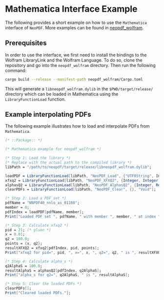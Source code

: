 # Mathematica Interface Example

The following provides a short example on how to use the `Mathematica` interface
of `NeoPDF`. More examples can be found in
[neopdf_wolfram](https://github.com/Radonirinaunimi/neopdf/tree/master/neopdf_wolfram).

## Prerequisites

In order to use the interface, we first need to install the bindings to the Wolfram
LibraryLink and the Wolfram Language. To do so, clone the repository and go into the
`neopdf_wolfram` directory. Then run the following command:

```bash
cargo build --release --manifest-path neopdf_wolfram/Cargo.toml
```

This will generate a `libneopdf_wolfram.dylib` in the `$PWD/target/release/` directory
which can be loaded in Mathematica using the `LibraryFunctionLoad` function.

## Example interpolating PDFs

The following example illustrates how to load and interpolate PDFs from `Mathematica`.

```Mathematica linenums="1"
(* ::Package:: *)

(* Mathematica example for neopdf_wolfram *)

(* Step 1: Load the library *)
(* Replace with the actual path to the compiled library *)
libPath = "/path/to/neopdf/target/release/libneopdf_wolfram.dylib";

loadPDF = LibraryFunctionLoad[libPath, "NeoPDF_Load", {"UTF8String", Integer}, Integer];
xfxq2 = LibraryFunctionLoad[libPath, "NeoPDF_XFXQ2", {Integer, Integer, {Real, 1}}, Real];
alphasQ2 = LibraryFunctionLoad[libPath, "NeoPDF_AlphasQ2", {Integer, Real}, Real];
clearPDFs = LibraryFunctionLoad[libPath, "NeoPDF_Clear", {}, "Void"];

(* Step 2: Load a PDF set *)
pdfName = "NNPDF40_nnlo_as_01180";
member = 0;
pdfIndex = loadPDF[pdfName, member];
Print["Loaded PDF set ", pdfName, " with member ", member, " at index ", pdfIndex];

(* Step 3: Calculate xfxq2 *)
pid = 21; (* gluon *)
x = 0.01;
q2 = 100.0;
points = {x, q2};
resultXFXQ2 = xfxq2[pdfIndex, pid, points];
Print["xfxq2 for pid=", pid, ", x=", x, ", q2=", q2, " is ", resultXFXQ2];

(* Step 4: Calculate alpha_s *)
q2AlphaS = 100.0;
resultAlphaS = alphasQ2[pdfIndex, q2AlphaS];
Print["alpha_s for q2=", q2AlphaS, " is ", resultAlphaS];

(* Step 5: Clear the loaded PDFs *)
clearPDFs[];
Print["Cleared loaded PDFs."];
```
